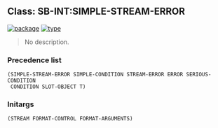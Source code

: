 ## Class: SB-INT:SIMPLE-STREAM-ERROR
[![package](https://img.shields.io/badge/Package-SB--INT-5f9ea0.svg?style=social&colorA=999999)](../) [![type](https://img.shields.io/badge/Type-Class-5f9ea0.svg?style=social&colorA=999999)](../#class) 

> No description.

### Precedence list
```
(SIMPLE-STREAM-ERROR SIMPLE-CONDITION STREAM-ERROR ERROR SERIOUS-CONDITION
 CONDITION SLOT-OBJECT T)
```
### Initargs
```
(STREAM FORMAT-CONTROL FORMAT-ARGUMENTS)
```

